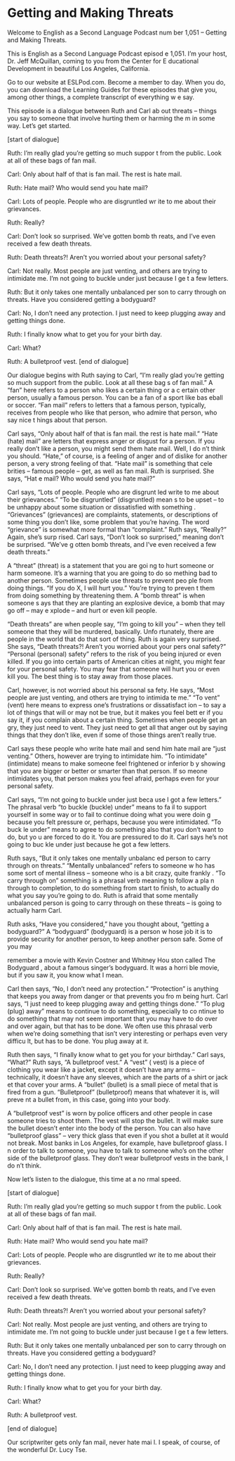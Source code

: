 # Getting and Making Threats

Welcome to English as a Second Language Podcast num ber 1,051 – Getting and Making Threats.

This is English as a Second Language Podcast episod e 1,051. I’m your host, Dr. Jeff McQuillan, coming to you from the Center for E ducational Development in beautiful Los Angeles, California.

Go to our website at ESLPod.com. Become a member to day. When you do, you can download the Learning Guides for these episodes  that give you, among other things, a complete transcript of everything w e say.

This episode is a dialogue between Ruth and Carl ab out threats – things you say to someone that involve hurting them or harming the m in some way. Let’s get started.

[start of dialogue]

Ruth: I’m really glad you’re getting so much suppor t from the public. Look at all of these bags of fan mail.

Carl: Only about half of that is fan mail. The rest  is hate mail.

Ruth: Hate mail? Who would send you hate mail?

Carl: Lots of people. People who are disgruntled wr ite to me about their grievances.

Ruth: Really?

Carl: Don’t look so surprised. We’ve gotten bomb th reats, and I’ve even received a few death threats.

Ruth: Death threats?! Aren’t you worried about your  personal safety?

Carl: Not really. Most people are just venting, and  others are trying to intimidate me. I’m not going to buckle under just because I ge t a few letters.

Ruth: But it only takes one mentally unbalanced per son to carry through on threats. Have you considered getting a bodyguard?

Carl: No, I don’t need any protection. I just need to keep plugging away and getting things done.

Ruth: I finally know what to get you for your birth day.

Carl: What?

Ruth: A bulletproof vest. [end of dialogue]

Our dialogue begins with Ruth saying to Carl, “I’m really glad you’re getting so much support from the public. Look at all these bag s of fan mail.” A “fan” here refers to a person who likes a certain thing or a c ertain other person, usually a famous person. You can be a fan of a sport like bas eball or soccer. “Fan mail” refers to letters that a famous person, typically, receives from people who like that person, who admire that person, who say nice t hings about that person.

Carl says, “Only about half of that is fan mail. the rest is hate mail.” “Hate (hate) mail” are letters that express anger or disgust for  a person. If you really don’t like a person, you might send them hate mail. Well, I do n’t think you should. “Hate,” of course, is a feeling of anger and of dislike for  another person, a very strong feeling of that. “Hate mail” is something that cele brities – famous people – get, as well as fan mail. Ruth is surprised. She says, “Hat e mail? Who would send you hate mail?”

Carl says, “Lots of people. People who are disgrunt led write to me about their grievances.” “To be disgruntled” (disgruntled) mean s to be upset – to be unhappy about some situation or dissatisfied with something . “Grievances” (grievances) are complaints, statements, or descriptions of some thing you don’t like, some problem that you’re having. The word “grievance” is  somewhat more formal than “complaint.” Ruth says, “Really?” Again, she’s surp rised. Carl says, “Don’t look so surprised,” meaning don’t be surprised. “We’ve g otten bomb threats, and I’ve even received a few death threats.”

A “threat” (threat) is a statement that you are goi ng to hurt someone or harm someone. It’s a warning that you are going to do so mething bad to another person. Sometimes people use threats to prevent peo ple from doing things. “If you do X, I will hurt you.” You’re trying to preven t them from doing something by threatening them. A “bomb threat” is when someone s ays that they are planting an explosive device, a bomb that may go off – may e xplode – and hurt or even kill people.

“Death threats” are when people say, “I’m going to kill you” – when they tell someone that they will be murdered, basically. Unfo rtunately, there are people in the world that do that sort of thing. Ruth is again  very surprised. She says, “Death threats?! Aren’t you worried about your pers onal safety?” “Personal (personal) safety” refers to the risk of you being injured or even killed. If you go into certain parts of American cities at night, you  might fear for your personal safety. You may fear that someone will hurt you or even kill you. The best thing is to stay away from those places.

Carl, however, is not worried about his personal sa fety. He says, “Most people are just venting, and others are trying to intimida te me.” “To vent” (vent) here means to express one’s frustrations or dissatisfact ion – to say a lot of things that will or may not be true, but it makes you feel bett er if you say it, if you complain about a certain thing. Sometimes when people get an gry, they just need to vent. They just need to get all that anger out by saying things that they don’t like, even if some of those things aren’t really true.

Carl says these people who write hate mail and send  him hate mail are “just venting.” Others, however are trying to intimidate him. “To intimidate” (intimidate) means to make someone feel frightened or inferior b y showing that you are bigger or better or smarter than that person. If so meone intimidates you, that person makes you feel afraid, perhaps even for your  personal safety.

Carl says, “I’m not going to buckle under just beca use I got a few letters.” The phrasal verb “to buckle (buckle) under” means to fa il to support yourself in some way or to fail to continue doing what you were doin g because you felt pressure or, perhaps, because you were intimidated. “To buck le under” means to agree to do something also that you don’t want to do, but yo u are forced to do it. You are pressured to do it. Carl says he’s not going to buc kle under just because he got a few letters.

Ruth says, “But it only takes one mentally unbalanc ed person to carry through on threats.” “Mentally unbalanced” refers to someone w ho has some sort of mental illness – someone who is a bit crazy, quite frankly . “To carry through on” something is a phrasal verb meaning to follow a pla n through to completion, to do something from start to finish, to actually do what  you say you’re going to do. Ruth is afraid that some mentally unbalanced person  is going to carry through on these threats – is going to actually harm Carl.

Ruth asks, “Have you considered,” have you thought about, “getting a bodyguard?” A “bodyguard” (bodyguard) is a person w hose job it is to provide security for another person, to keep another person  safe. Some of you may

remember a movie with Kevin Costner and Whitney Hou ston called The Bodyguard , about a famous singer’s bodyguard. It was a horri ble movie, but if you saw it, you know what I mean.

Carl then says, “No, I don’t need any protection.” “Protection” is anything that keeps you away from danger or that prevents you fro m being hurt. Carl says, “I just need to keep plugging away and getting things done.” “To plug (plug) away” means to continue to do something, especially to co ntinue to do something that may not seem important that you may have to do over  and over again, but that has to be done. We often use this phrasal verb when  we’re doing something that isn’t very interesting or perhaps even very difficu lt, but has to be done. You plug away at it.

Ruth then says, “I finally know what to get you for  your birthday.” Carl says, “What?” Ruth says, “A bulletproof vest.” A “vest” ( vest) is a piece of clothing you wear like a jacket, except it doesn’t have any arms  – technically, it doesn’t have any sleeves, which are the parts of a shirt or jack et that cover your arms. A “bullet“ (bullet) is a small piece of metal that is  fired from a gun. “Bulletproof” (bulletproof) means that whatever it is, will preve nt a bullet from, in this case, going into your body.

A “bulletproof vest” is worn by police officers and  other people in case someone tries to shoot them. The vest will stop the bullet.  It will make sure the bullet doesn’t enter into the body of the person. You can also have “bulletproof glass” – very thick glass that even if you shot a bullet at it would not break. Most banks in Los Angeles, for example, have bulletproof glass. I n order to talk to someone, you have to talk to someone who’s on the other side  of the bulletproof glass. They don’t wear bulletproof vests in the bank, I do n’t think.

Now let’s listen to the dialogue, this time at a no rmal speed.

[start of dialogue]

Ruth: I’m really glad you’re getting so much suppor t from the public. Look at all of these bags of fan mail.

Carl: Only about half of that is fan mail. The rest  is hate mail.

Ruth: Hate mail? Who would send you hate mail?

Carl: Lots of people. People who are disgruntled wr ite to me about their grievances.

 Ruth: Really?

Carl: Don’t look so surprised. We’ve gotten bomb th reats, and I’ve even received a few death threats.

Ruth: Death threats?! Aren’t you worried about your  personal safety?

Carl: Not really. Most people are just venting, and  others are trying to intimidate me. I’m not going to buckle under just because I ge t a few letters.

Ruth: But it only takes one mentally unbalanced per son to carry through on threats. Have you considered getting a bodyguard?

Carl: No, I don’t need any protection. I just need to keep plugging away and getting things done.

Ruth: I finally know what to get you for your birth day.

Carl: What?

Ruth: A bulletproof vest.

[end of dialogue]

Our scriptwriter gets only fan mail, never hate mai l. I speak, of course, of the wonderful Dr. Lucy Tse.



